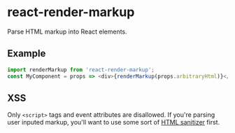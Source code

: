 # react-render-markup

Parse HTML markup into React elements.

## Example

```js
import renderMarkup from 'react-render-markup';
const MyComponent = props => <div>{renderMarkup(props.arbitraryHtml)}</div>;
```

## XSS

Only `<script>` tags and event attributes are disallowed. If you're parsing user inputed markup, you'll want to use some sort of [HTML sanitizer](https://www.npmjs.com/search?q=html%20sanitizer&page=1&ranking=optimal) first.
